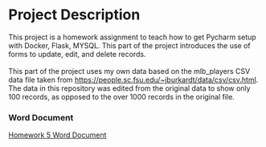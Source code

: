 # Project Description
This project is a homework assignment to teach how to get Pycharm setup with Docker, Flask, MYSQL.  This part of the project introduces the use of forms to update, edit, and delete records.
<br>
<br>This part of the project uses my own data based on the mlb_players CSV data file taken from https://people.sc.fsu.edu/~jburkardt/data/csv/csv.html.  The data in this repository was edited from the original data to show only 100 records, as opposed to the over 1000 records in the original file.
### Word Document
[Homework 5 Word Document](Homework5-WordDoc.docx)